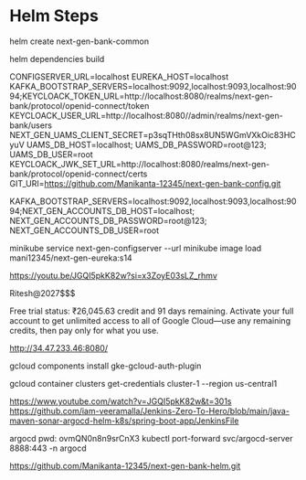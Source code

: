 # Helm Steps

helm create next-gen-bank-common

helm dependencies build

CONFIGSERVER_URL=localhost
EUREKA_HOST=localhost
KAFKA_BOOTSTRAP_SERVERS=localhost:9092,localhost:9093,localhost:9094;KEYCLOACK_TOKEN_URL=http://localhost:8080/realms/next-gen-bank/protocol/openid-connect/token
KEYCLOACK_USER_URL=http://localhost:8080//admin/realms/next-gen-bank/users
NEXT_GEN_UAMS_CLIENT_SECRET=p3sqTHth08sx8UN5WGmVXkOic83HCyuV
UAMS_DB_HOST=localhost;
UAMS_DB_PASSWORD=root@123;
UAMS_DB_USER=root
KEYCLOACK_JWK_SET_URL=http://localhost:8080/realms/next-gen-bank/protocol/openid-connect/certs
GIT_URI=https://github.com/Manikanta-12345/next-gen-bank-config.git

KAFKA_BOOTSTRAP_SERVERS=localhost:9092,localhost:9093,localhost:9094;NEXT_GEN_ACCOUNTS_DB_HOST=localhost;
NEXT_GEN_ACCOUNTS_DB_PASSWORD=root@123;
NEXT_GEN_ACCOUNTS_DB_USER=root

minikube service next-gen-configserver --url
minikube image load mani12345/next-gen-eureka:s14

https://youtu.be/JGQI5pkK82w?si=x3ZoyE03sLZ_rhmv

Ritesh@2027$$$

Free trial status: ₹26,045.63 credit and 91 days remaining. Activate your full account to get unlimited access to all of Google Cloud—use any remaining credits, then pay only for what you use.

http://34.47.233.46:8080/

gcloud components install gke-gcloud-auth-plugin

gcloud container clusters get-credentials cluster-1 --region us-central1

https://www.youtube.com/watch?v=JGQI5pkK82w&t=301s
https://github.com/iam-veeramalla/Jenkins-Zero-To-Hero/blob/main/java-maven-sonar-argocd-helm-k8s/spring-boot-app/JenkinsFile

argocd pwd:
ovmQN0n8n9srCnX3
kubectl port-forward svc/argocd-server 8888:443 -n argocd

https://github.com/Manikanta-12345/next-gen-bank-helm.git
